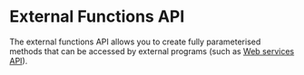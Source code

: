 # External Functions API

 The external functions API allows you to create fully parameterised methods that can be accessed by external programs \(such as [Web services API](https://docs.moodle.org/dev/Web_services_API)\).

